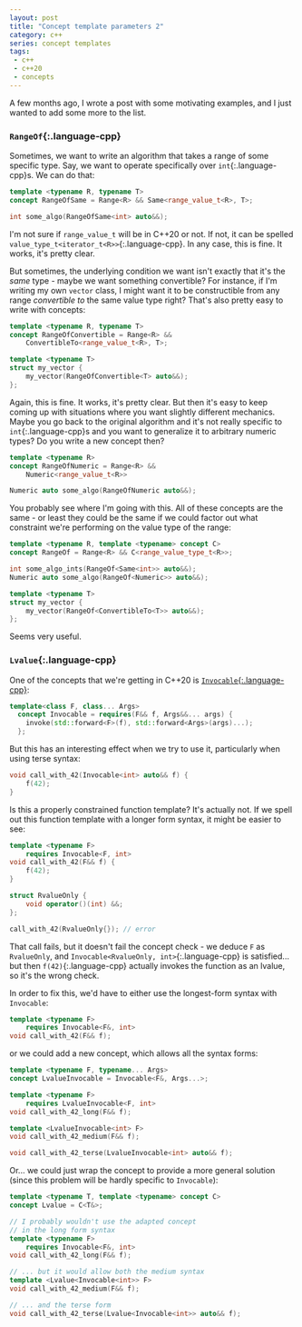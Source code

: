 ```yaml
---
layout: post
title: "Concept template parameters 2"
category: c++
series: concept templates
tags:
 - c++
 - c++20
 - concepts
--- 
```


A few months ago, I wrote a post with some motivating examples, and I just wanted to add some more to the list.

### `RangeOf`{:.language-cpp}

Sometimes, we want to write an algorithm that takes a range of some specific type. Say, we want to operate specifically over `int`{:.language-cpp}s. We can do that:

```cpp
template <typename R, typename T>
concept RangeOfSame = Range<R> && Same<range_value_t<R>, T>;

int some_algo(RangeOfSame<int> auto&&);
```

I'm not sure if `range_value_t` will be in C++20 or not. If not, it can be spelled `value_type_t<iterator_t<R>>`{:.language-cpp}. In any case, this is fine. It works, it's pretty clear.

But sometimes, the underlying condition we want isn't exactly that it's the _same_ type - maybe we want something convertible? For instance, if I'm writing my own `vector` class, I might want it to be constructible from any range _convertible to_ the same value type right? That's also pretty easy to write with concepts:

```cpp
template <typename R, typename T>
concept RangeOfConvertible = Range<R> &&
    ConvertibleTo<range_value_t<R>, T>;

template <typename T>
struct my_vector {
    my_vector(RangeOfConvertible<T> auto&&);
};
```

Again, this is fine. It works, it's pretty clear. But then it's easy to keep coming up with situations where you want slightly different mechanics. Maybe you go back to the original algorithm and it's not really specific to `int`{:.language-cpp}s and you want to generalize it to arbitrary numeric types? Do you write a new concept then?

```cpp
template <typename R>
concept RangeOfNumeric = Range<R> &&
    Numeric<range_value_t<R>>

Numeric auto some_algo(RangeOfNumeric auto&&);
```

You probably see where I'm going with this. All of these concepts are the same - or least they could be the same if we could factor out what constraint we're performing on the value type of the range:

```cpp
template <typename R, template <typename> concept C>
concept RangeOf = Range<R> && C<range_value_type_t<R>>;

int some_algo_ints(RangeOf<Same<int>> auto&&);
Numeric auto some_algo(RangeOf<Numeric>> auto&&);

template <typename T>
struct my_vector {
    my_vector(RangeOf<ConvertibleTo<T>> auto&&);
};
```

Seems very useful.

### `Lvalue`{:.language-cpp}

One of the concepts that we're getting in C++20 is [`Invocable`{:.language-cpp}](http://eel.is/c++draft/concept.invocable):

```cpp
template<class F, class... Args>
  concept Invocable = requires(F&& f, Args&&... args) {
    invoke(std::forward<F>(f), std::forward<Args>(args)...);
  };
```

But this has an interesting effect when we try to use it, particularly when using terse syntax:

```cpp
void call_with_42(Invocable<int> auto&& f) {
    f(42);
}
```

Is this a properly constrained function template? It's actually not. If we spell out this function template with a longer form syntax, it might be easier to see:

```cpp
template <typename F>
    requires Invocable<F, int>
void call_with_42(F&& f) {
    f(42);
}

struct RvalueOnly {
    void operator()(int) &&;
};

call_with_42(RvalueOnly{}); // error
```

That call fails, but it doesn't fail the concept check - we deduce `F` as `RvalueOnly`, and `Invocable<RvalueOnly, int>`{:.language-cpp} is satisfied... but then `f(42)`{:.language-cpp} actually invokes the function as an lvalue, so it's the wrong check.

In order to fix this, we'd have to either use the longest-form syntax with `Invocable`:

```cpp
template <typename F>
    requires Invocable<F&, int>
void call_with_42(F&& f);
```

or we could add a new concept, which allows all the syntax forms:

```cpp
template <typename F, typename... Args>
concept LvalueInvocable = Invocable<F&, Args...>;

template <typename F>
    requires LvalueInvocable<F, int>
void call_with_42_long(F&& f);

template <LvalueInvocable<int> F>
void call_with_42_medium(F&& f);

void call_with_42_terse(LvalueInvocable<int> auto&& f);
```

Or... we could just wrap the concept to provide a more general solution (since this problem will be hardly specific to `Invocable`):

```cpp
template <typename T, template <typename> concept C>
concept Lvalue = C<T&>;

// I probably wouldn't use the adapted concept
// in the long form syntax
template <typename F>
    requires Invocable<F&, int>
void call_with_42_long(F&& f);

// ... but it would allow both the medium syntax
template <Lvalue<Invocable<int>> F>
void call_with_42_medium(F&& f);

// ... and the terse form
void call_with_42_terse(Lvalue<Invocable<int>> auto&& f);
```
